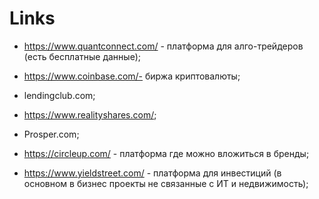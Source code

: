 # Links

- https://www.quantconnect.com/ - платформа для алго-трейдеров (есть бесплатные данные);

- https://www.coinbase.com/- биржа криптовалюты;

- lendingclub.com;

- https://www.realityshares.com/;

- Prosper.com;

- https://circleup.com/ - платформа где можно вложиться в бренды;

- https://www.yieldstreet.com/ - платформа для инвестиций (в основном в бизнес проекты не связанные с ИТ и недвижимость);
